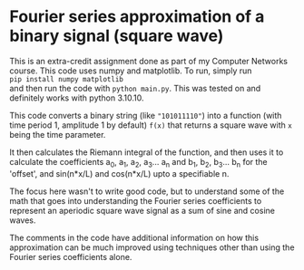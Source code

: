 # Fourier series approximation of a binary signal (square wave)
This is an extra-credit assignment done as part of my Computer Networks course. This code uses numpy and matplotlib. To run, simply run  
```pip install numpy matplotlib```  
and then run the code with ```python main.py```. This was tested on and definitely works with python 3.10.10.

This code converts a binary string (like ```"101011110"```) into a function (with time period 1, amplitude 1 by default) ```f(x)``` that returns a square wave with ```x``` being the time parameter.  

It then calculates the Riemann integral of the function, and then uses it to calculate the coefficients a<sub>0</sub>, a<sub>1</sub>, a<sub>2</sub>, a<sub>3</sub>... a<sub>n</sub> and b<sub>1</sub>, b<sub>2</sub>, b<sub>3</sub>... b<sub>n</sub> for the 'offset', and sin(n\*x/L) and cos(n\*x/L) upto a specifiable n.

The focus here wasn't to write good code, but to understand some of the math that goes into understanding the Fourier series coefficients to represent an aperiodic square wave signal as a sum of sine and cosine waves.  

The comments in the code have additional information on how this approximation can be much improved using techniques other than using the Fourier series coefficients alone.
